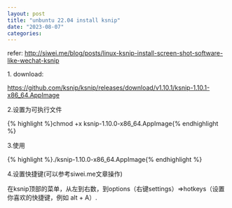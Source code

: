 ```yaml
---
layout: post
title: "unbuntu 22.04 install ksnip"
date: "2023-08-07"
categories: 
---
```

<p>refer: <a href="http://siwei.me/blog/posts/linux-ksnip-install-screen-shot-software-like-wechat-ksnip">http://siwei.me/blog/posts/linux-ksnip-install-screen-shot-software-like-wechat-ksnip</a></p>

<p>1. download:</p>

<p><a href="https://github.com/ksnip/ksnip/releases/download/v1.10.1/ksnip-1.10.1-x86_64.AppImage">https://github.com/ksnip/ksnip/releases/download/v1.10.1/ksnip-1.10.1-x86_64.AppImage</a></p>

<p>2.设置为可执行文件</p>

<p>{% highlight %}chmod +x ksnip-1.10.0-x86_64.AppImage{% endhighlight %}</p>

<p>3.使用</p>

<p>{% highlight %}./ksnip-1.10.0-x86_64.AppImage{% endhighlight %}</p>

<p>4.设置快捷键(可以参考siwei.me文章操作)</p>

<p>在ksnip顶部的菜单，从左到右数，到options（右键settings）=&gt;hotkeys（设置你喜欢的快捷键，例如 alt + A）.</p>

